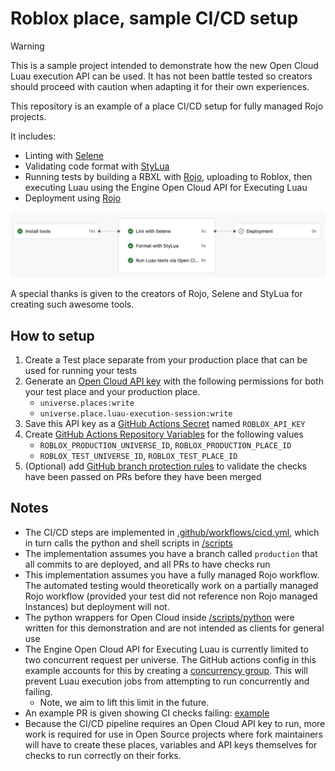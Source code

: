 # Roblox place, sample CI/CD setup

> [!WARNING]  
> This is a sample project intended to demonstrate how the new Open Cloud Luau execution API can be used. It has not been battle tested so creators should proceed with caution when adapting it for their own experiences.

This repository is an example of a place CI/CD setup for fully managed Rojo projects.

It includes:

- Linting with [Selene](https://github.com/Kampfkarren/selene)
- Validating code format with [StyLua](https://github.com/JohnnyMorganz/StyLua)
- Running tests by building a RBXL with [Rojo](https://github.com/rojo-rbx/rojo), uploading to Roblox, then executing Luau using the Engine Open Cloud API for Executing Luau
- Deployment using [Rojo](https://github.com/rojo-rbx/rojo)

![A screenshot of the CI/CD steps in sequence](screenshot.png)

A special thanks is given to the creators of Rojo, Selene and StyLua for creating such awesome tools.

## How to setup

1. Create a Test place separate from your production place that can be used for running your tests
2. Generate an [Open Cloud API key](https://create.roblox.com/docs/cloud/open-cloud/api-keys) with the following permissions for both your test place and your production place.
    - `universe.places:write` 
    - `universe.place.luau-execution-session:write`
3. Save this API key as a [GitHub Actions Secret](https://docs.github.com/en/actions/security-for-github-actions/security-guides/using-secrets-in-github-actions) named `ROBLOX_API_KEY` 
4. Create [GitHub Actions Repository Variables](https://docs.github.com/en/actions/writing-workflows/choosing-what-your-workflow-does/store-information-in-variables) for the following values 
    - `ROBLOX_PRODUCTION_UNIVERSE_ID`, `ROBLOX_PRODUCTION_PLACE_ID`
    - `ROBLOX_TEST_UNIVERSE_ID`, `ROBLOX_TEST_PLACE_ID`
5. (Optional) add [GitHub branch protection rules](https://docs.github.com/en/repositories/configuring-branches-and-merges-in-your-repository/managing-protected-branches/managing-a-branch-protection-rule) to validate the checks have been passed on PRs before they have been merged

## Notes

* The CI/CD steps are implemented in [.github/workflows/cicd.yml](.github/workflows/cicd.yml), which in turn calls the python and shell scripts in [/scripts](/scripts)
* The implementation assumes you have a branch called `production` that all commits to are deployed, and all PRs to have checks run
* This implementation assumes you have a fully managed Rojo workflow. The automated testing would theoretically work on a partially managed Rojo workflow (provided your test did not reference non Rojo managed Instances) but deployment will not.
* The python wrappers for Open Cloud inside [/scripts/python](/scripts/python) were written for this demonstration and are not intended as clients for general use
* The Engine Open Cloud API for Executing Luau is currently limited to two concurrent request per universe. The GitHub actions config in this example accounts for this by creating a [concurrency group](https://docs.github.com/en/actions/writing-workflows/choosing-what-your-workflow-does/control-the-concurrency-of-workflows-and-jobs). This will prevent Luau execution jobs from attempting to run concurrently and failing.
  * Note, we aim to lift this limit in the future.
* An example PR is given showing CI checks failing: [example](https://github.com/Roblox/place-ci-cd-demo/pull/1)
* Because the CI/CD pipeline requires an Open Cloud API key to run, more work is required for use in Open Source projects where fork maintainers will have to create these places, variables and API keys themselves for checks to run correctly on their forks.
